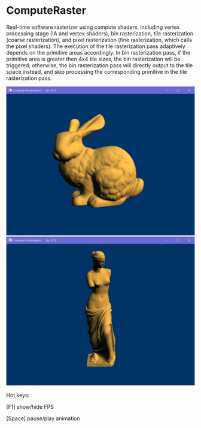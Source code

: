 # ComputeRaster
Real-time software rasterizer using compute shaders, including vertex processing stage (IA and vertex shaders), bin rasterization, tile rasterization (coarse rasterization), and pixel rasterization (fine rasterization, which calls the pixel shaders). The execution of the tile rasterization pass adaptively depends on the primitive areas accordingly. In bin rasterization pass, if the primitive area is greater then 4x4 tile sizes, the bin rasterization will be triggered; otherwise, the bin rasterization pass will directly output to the tile space instead, and skip processing the corresponding primitive in the tile rasterization pass.

![Bunny result](https://github.com/StarsX/ComputeRaster/blob/master/Doc/Images/Bunny.jpg "Bunny raterized rendering result")
![Venus result](https://github.com/StarsX/ComputeRaster/blob/master/Doc/Images/Venus.jpg "Venus raterized rendering result")

Hot keys:

[F1] show/hide FPS

[Space] pause/play animation
